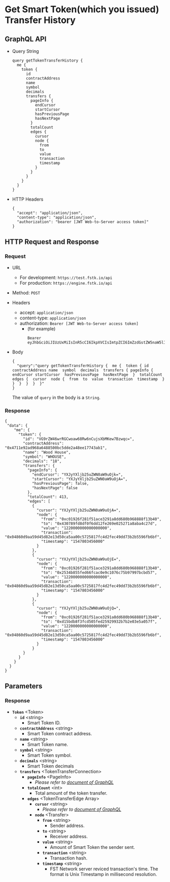 
# Get Smart Token(which you issued) Transfer History

## GraphQL API

- Query String
  ```
  query getTokenTransferHistory {
    me {
      token {
        id
        contractAddress
        name
        symbol
        decimals
        transfers {
          pageInfo {
            endCursor
            startCursor
            hasPreviousPage
            hasNextPage
          }
          totalCount
          edges {
            cursor
            node {
              from
              to
              value
              transaction
              timestamp
            }
          }
        }
      }
    }
  }
  ```

- HTTP Headers 
  ```
  {
    "accept": "application/json",
    "content-type": "application/json",
    "authorization": "bearer [JWT Web-to-Server access token]"
  }
  ```

## HTTP Request and Response
### Request

- URL
  - For development: `https://test.fstk.io/api`
  - For production: `https://engine.fstk.io/api`

- Method: `POST`

- Headers
  - accept: `application/json`
  - content-type: `application/json` 
  - authorization: `Bearer [JWT Web-to-Server access token]`
    - (for example)
      ```
      Bearer eyJhbGciOiJIUzUxMiIsInR5cCI6IkpXVCIsImtpZCI6ImZzdGstZW5naW5lIn0.eyJ1aWQiOiLDr1xiw73Ch8KDSFx1MDAxMcOowo5awrvCqsOAXHUwMDAywrwmIiwiaWF0IjoxNTM4NzA5MDM2LCJleHAiOjE1Mzg3OTU0MzYsImF1ZCI6InVybjpmc3RrOmVuZ2luZSIsImlzcyI6InVybjpmc3RrOmVuZ2luZSIsInN1YiI6InVybjpmc3RrOmVuZ2luZTphY2Nlc3NfdG9rZW4ifQ.msJZ61FHIkKtjUpDs4sx1Kk1rb9vdhus3ntUDj6rHNmsygiHTgOEMQFJMtVqtWqkNgrtRgGpngq8Rf47xTT53g
      ```

- Body
  ``` 
  {  
    "query":"query getTokenTransferHistory {  me {  token { id  contractAddress name  symbol  decimals  transfers { pageInfo {  endCursor startCursor  hasPreviousPage  hasNextPage  }  totalCount  edges {  cursor  node {  from  to  value  transaction  timestamp  }  }  }  }  }  }"
  }
  ```
  The value of `query` in the body is a `String`. 


### Response
```
{
 "data": {
    "me": {
      "token": {
        "id": "VG9rZW46wrRGCwoaw68Rw6nCujsXbMKew7Bzwqc=",
        "contractAddress": "0x4711e92ad968a6488500bc5dde2a48ee17743ab1",
        "name": "Wood House",
        "symbol": "WHOUSE",
        "decimals": "18",
        "transfers": {
          "pageInfo": {
            "endCursor": "YXJyYXljb25uZWN0aW9uOjk=",
            "startCursor": "YXJyYXljb25uZWN0aW9uOjA=",
            "hasPreviousPage": false,
            "hasNextPage": false
          },
          "totalCount": 413,
          "edges": [
            {
              "cursor": "YXJyYXljb25uZWN0aW9uOjA=",
              "node": {
                "from": "0xc01926f281f51ace3291a8dd680b968888f13b40",
                "to": "0x430789fd8df0f6dd12fe269e025271a8aba4c27d",
                "value": "1220000000000000000",
                "transaction": "0x04860d9aa59d45d82e13d50ca5aa00c5725817fc4d2fec49dd73b2b5596fb6bf",
                "timestamp": "1547803456000"
              }
            },
            {
              "cursor": "YXJyYXljb25uZWN0aW9uOjE=",
              "node": {
                "from": "0xc01926f281f51ace3291a8dd680b968888f13b40",
                "to": "0x2534b855fed66fcac0e9c1076c75b97997bcbd57",
                "value": "1220000000000000000",
                "transaction": "0x04860d9aa59d45d82e13d50ca5aa00c5725817fc4d2fec49dd73b2b5596fb6bf",
                "timestamp": "1547803456000"
              }
            },
            {
              "cursor": "YXJyYXljb25uZWN0aW9uOjQ=",
              "node": {
                "from": "0xc01926f281f51ace3291a8dd680b968888f13b40",
                "to": "0xd15bdb8f3fcd505fed25929932b7b2e03e5a057f",
                "value": "1220000000000000000",
                "transaction": "0x04860d9aa59d45d82e13d50ca5aa00c5725817fc4d2fec49dd73b2b5596fb6bf",
                "timestamp": "1547803456000"
              }
            }
        }
      }
    }
  }
}
```

## Parameters
### Response
- **`Token`** \<Token>
  - **`id`** \<string>
    - Smart Token ID.
  - **`contractAddress`** \<string>
    - Smart Token contract address.
  - **`name`** \<string>
    - Smart Token name.
  - **`symbol`** \<string>
    - Smart Token symbol.
  - **`decimals`** \<string>
    - Smart Token decimals
  - **`transfers`** \<TokenTransferConnection>
    - **`pageInfo`** \<PageInfo>
      - _Please refer to [document of GraphQL](https://graphql.org/learn/pagination/)_
    - **`totalCount`** \<int>
      - Total amount of the token transfer.
    - **`edges`** \<TokenTransferEdge Array>
      - **`cursor`** \<string>
        - _Please refer to [document of GraphQL](https://graphql.org/learn/pagination/)_
      - **`node`** \<Transfer>
        - **`from`** \<string>
          - Sender address.
        - **`to`** \<string>
          - Receiver address.
        - **`value`** \<string>
          - Amount of Smart Token the sender sent.
        - **`transaction`** \<string>
          - Transaction hash.
        - **`timestamp`** \<string>
          - FST Network server reviced transaction's time. The format is Unix Timestamp in millisecond resolution.
